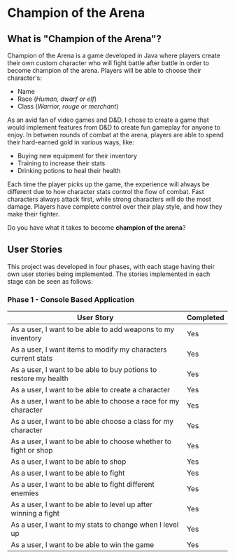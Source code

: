 # Champion of the Arena

## What is "Champion of the Arena"?
Champion of the Arena is a game developed in Java where players create their own custom character
who will fight battle after battle in order to become champion of the arena. Players will be able
to choose their character's:

- Name
- Race (*Human, dwarf or elf*)
- Class (*Warrior, rouge or merchant*)

As an avid fan of video games and D&D, I chose to create a game that would implement features 
from D&D to create fun gameplay for anyone to enjoy. In between rounds of combat at the arena, players
are able to spend their hard-earned gold in various ways, like:

- Buying new equipment for their inventory
- Training to increase their stats
- Drinking potions to heal their health

Each time the player picks up the game, the experience will always be different due to how character
stats control the flow of combat. Fast characters always attack first, while strong characters will
do the most damage. Players have complete control over their play style, and how they make their fighter.

Do you have what it takes to become **champion of the arena**?

## User Stories
This project was developed in four phases, with each stage having their own user stories
being implemented. The stories implemented in each stage can be seen as follows:

### Phase 1 - Console Based Application
User Story | Completed 
--- | --- 
As a user, I want to be able to add weapons to my inventory | Yes 
As a user, I want items to modify my characters current stats | Yes 
As a user, I want to be able to buy potions to restore my health| Yes 
As a user, I want to be able to create a character | Yes 
As a user, I want to be able to choose a race for my character | Yes 
As a user, I want to be able choose a class for my character | Yes 
As a user, I want to be able to choose whether to fight or shop | Yes 
As a user, I want to be able to shop | Yes 
As a user, I want to be able to fight | Yes 
As a user, I want to be able to fight different enemies | Yes  
As a user, I want to be able to level up after winning a fight | Yes 
As a user, I want to my stats to change when I level up | Yes 
As a user, I want to be able to win the game | Yes 
